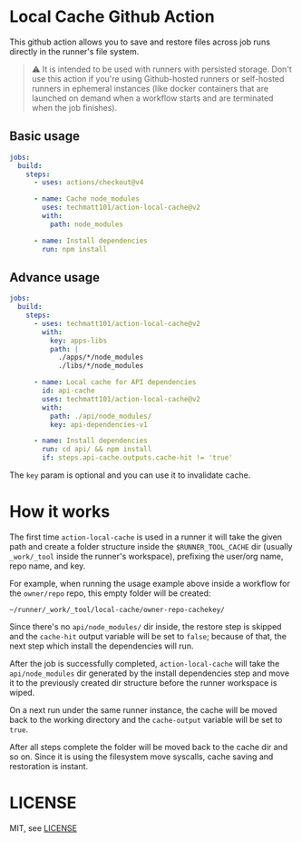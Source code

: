 # Local Cache Github Action

This github action allows you to save and restore files across job runs directly in the runner's file system.

> :warning: It is intended to be used with runners with persisted storage. Don't use this action if you're using Github-hosted runners or self-hosted runners in ephemeral instances (like docker containers that are launched on demand when a workflow starts and are terminated when the job finishes).

## Basic usage

```yaml
jobs:
  build:
    steps:
      - uses: actions/checkout@v4

      - name: Cache node_modules
        uses: techmatt101/action-local-cache@v2
        with:
          path: node_modules

      - name: Install dependencies
        run: npm install
```

## Advance usage

```yaml
jobs:
  build:
    steps:
      - uses: techmatt101/action-local-cache@v2
        with:
          key: apps-libs
          path: |
            ./apps/*/node_modules
            ./libs/*/node_modules

      - name: Local cache for API dependencies
        id: api-cache
        uses: techmatt101/action-local-cache@v2
        with:
          path: ./api/node_modules/
          key: api-dependencies-v1

      - name: Install dependencies
        run: cd api/ && npm install
        if: steps.api-cache.outputs.cache-hit != 'true'
```

The `key` param is optional and you can use it to invalidate cache.

# How it works

The first time `action-local-cache` is used in a runner it will take the given path and create a folder structure inside the `$RUNNER_TOOL_CACHE` dir (usually `_work/_tool` inside the runner's workspace), prefixing the user/org name, repo name, and key.

For example, when running the usage example above inside a workflow for the `owner/repo` repo, this empty folder will be created:

```shell
~/runner/_work/_tool/local-cache/owner-repo-cachekey/
```

Since there's no `api/node_modules/` dir inside, the restore step is skipped and the `cache-hit` output variable will be set to `false`; because of that, the next step which install the dependencies will run.

After the job is successfully completed, `action-local-cache` will take the `api/node_modules` dir generated by the install dependencies step and move it to the previously created dir structure before the runner workspace is wiped.

On a next run under the same runner instance, the cache will be moved back to the working directory and the `cache-output` variable will be set to `true`.

After all steps complete the folder will be moved back to the cache dir and so on. Since it is using the filesystem move syscalls, cache saving and restoration is instant.

# LICENSE

MIT, see [LICENSE](./LICENSE)
